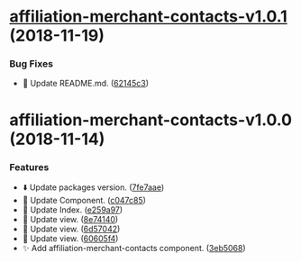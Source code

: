 # [affiliation-merchant-contacts-v1.0.1](https://github.com/stone-payments/affiliation-web-components/compare/affiliation-merchant-contacts-v1.0.0...affiliation-merchant-contacts-v1.0.1) (2018-11-19)


### Bug Fixes

* :memo: Update README.md. ([62145c3](https://github.com/stone-payments/affiliation-web-components/commit/62145c3))

# affiliation-merchant-contacts-v1.0.0 (2018-11-14)


### Features

* :arrow_down: Update packages version. ([7fe7aae](https://github.com/stone-payments/affiliation-web-components/commit/7fe7aae))
* :construction: Update Component. ([c047c85](https://github.com/stone-payments/affiliation-web-components/commit/c047c85))
* :construction: Update Index. ([e259a97](https://github.com/stone-payments/affiliation-web-components/commit/e259a97))
* :construction: Update view. ([8e74140](https://github.com/stone-payments/affiliation-web-components/commit/8e74140))
* :construction: Update view. ([6d57042](https://github.com/stone-payments/affiliation-web-components/commit/6d57042))
* :construction: Update view. ([60605f4](https://github.com/stone-payments/affiliation-web-components/commit/60605f4))
* :sparkles: Add affiliation-merchant-contacts component. ([3eb5068](https://github.com/stone-payments/affiliation-web-components/commit/3eb5068))
